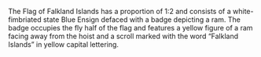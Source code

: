 The Flag of Falkland Islands has a proportion of 1:2 and consists of a white-fimbriated state Blue Ensign defaced with a badge depicting a ram. The badge occupies the fly half of the flag and features a yellow figure of a ram facing away from the hoist and a scroll marked with the word “Falkland Islands” in yellow capital lettering.
